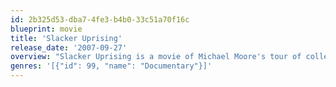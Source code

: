```yaml
---
id: 2b325d53-dba7-4fe3-b4b0-33c51a70f16c
blueprint: movie
title: 'Slacker Uprising'
release_date: '2007-09-27'
overview: "Slacker Uprising is a movie of Michael Moore's tour of colleges in swing states during the 2004 election, with a goal to encourage 18–29 year olds to vote, and the response it received. The film is a re-edited version of Captain Mike Across America, which played at the Toronto International Film Festival in 2007. It is one of the first feature length films made by a known director to be released as a free and legal download online. The free download is only available to those residing in the United States and Canada. The film was also made available free for online viewing and download on the Lycos Cinema platform as well as iTunes and blip.tv. It had a one-night-only run at the Michigan Theater, where Michael Moore spoke briefly. The film is available in DVD format. Slacker Uprising features live performances or appearances by Eddie Vedder, Roseanne Barr, Joan Baez, Tom Morello, R.E.M., Steve Earle, and Viggo Mortensen. The original score is by Anti-Flag."
genres: '[{"id": 99, "name": "Documentary"}]'
---
```

